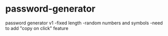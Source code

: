 # password-generator
password generator v1
-fixed length
-random numbers and symbols
-need to add "copy on click" feature
